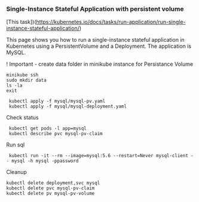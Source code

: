 ### Single-Instance Stateful Application with persistent volume

[This task])(https://kubernetes.io/docs/tasks/run-application/run-single-instance-stateful-application/)

This page shows you how to run a single-instance stateful application in Kubernetes using a PersistentVolume and a Deployment. The application is MySQL.

! Important - create data folder in minikube instance for Persistance Volume

```
minikube ssh
sudo mkdir data
ls -la
exit
```

```
 kubectl apply -f mysql/mysql-pv.yaml
 kubectl apply -f mysql/mysql-deployment.yaml
```

Check status

```
 kubectl get pods -l app=mysql
 kubectl describe pvc mysql-pv-claim
```

Run sql

```
 kubectl run -it --rm --image=mysql:5.6 --restart=Never mysql-client -- mysql -h mysql -ppassword
```

Cleanup

```
kubectl delete deployment,svc mysql
kubectl delete pvc mysql-pv-claim
kubectl delete pv mysql-pv-volume
```
